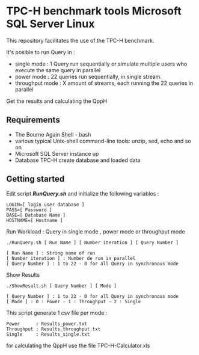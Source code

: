 # TPC-H benchmark tools Microsoft SQL Server Linux
This repository facilitates the use of the TPC-H benchmark.


It's posible to run Query in :
* single mode : 1 Query run sequentially or simulate multiple users who execute the same query in parallel
* power mode  : 22 queries run sequentially, in single stream. 
* throughput mode :  X amount of streams, each running the 22 queries in parallel

Get the results and calculating the QppH

## Requirements

* The Bourne Again Shell - bash
* various typical Unix-shell command-line tools: unzip, sed, echo and so on
* Microsoft SQL Server instance up
* Database TPC-H create database and loaded data

## Getting started

Edit script ***RunQuery.sh*** and initialize the following variables :
```
LOGIN=[ login user database ]
PASS=[ Password ] 
BASE=[ Database Name ]
HOSTNAME=[ Hostname ]
```
Run Workload : Query in single mode , power mode or throughput mode

```
./RunQuery.sh [ Run Name ] [ Number iteration ] [ Query Number ] 
```
```
[ Run Name ] : String name of run
[ Number iteration ] : Number de run in parallel
[ Query Number ] : 1 to 22 - 0 for all Query in synchronous mode
```
Show Results

```
./ShowResult.sh [ Query Number ] [ Mode ]
```
```
[ Query Number ] : 1 to 22 - 0 for all Query in synchronous mode
[ Mode ] : 0 : Power - 1 : Throughput - 2 : Single
```
This script generate 1 csv file per mode :
```
Power      : Results_power.txt
Throughput : Results_throughput.txt
Single     : Results_single.txt
```
for calculating the QppH use the file TPC-H-Calculator.xls
